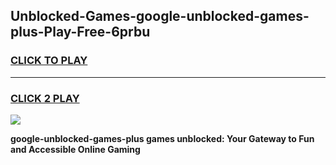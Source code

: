 
## Unblocked-Games-google-unblocked-games-plus-Play-Free-6prbu
<h3>
<a href="https://premium76.site?title=google-unblocked-games-plus&ref=15A">CLICK TO PLAY</a></h3>
<hr>

<h3>
<a href="https://premium76.site?title=google-unblocked-games-plus&ref=15A">CLICK 2 PLAY</a>
  
</h3>

<a href="https://premium76.site?title=google-unblocked-games-plus&ref=15A"><img src="https://clearcache.store/games.png"></a>


**google-unblocked-games-plus games unblocked: Your Gateway to Fun and Accessible Online Gaming**
